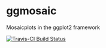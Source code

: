 # ggmosaic
Mosaicplots in the ggplot2 framework 

[![Travis-CI Build Status](https://travis-ci.org/haleyjeppson/ggmosaic.svg?branch=master)](https://travis-ci.org/haleyjeppson/ggmosaic)
